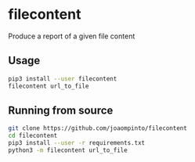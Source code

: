 # filecontent

Produce a report of a given file content

## Usage

```bash
pip3 install --user filecontent
filecontent url_to_file
```

## Running from source
```bash
git clone https://github.com/joaompinto/filecontent
cd filecontent
pip3 install --user -r requirements.txt
python3 -m filecontent url_to_file
```
